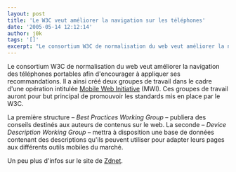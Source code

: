 ```yaml
---
layout: post
title: 'Le W3C veut améliorer la navigation sur les téléphones'
date: '2005-05-14 12:12:14'
author: j0k
tags: '[]'
excerpt: "Le consortium W3C de normalisation du web veut améliorer la navigation des téléphones portables afin d'encourager à appliquer ses recommandations.     \nIl a ainsi créé deux groupes de travail dans le cadre d'une opération intitulée [Mobile Web Initiative](http://www.w3.org/2005/MWI/) (MWI). Ces groupes de travail auront pour but principal de promouvoir les      …"
---
```


Le consortium W3C de normalisation du web veut améliorer la navigation des téléphones portables afin d'encourager à appliquer ses recommandations.
Il a ainsi créé deux groupes de travail dans le cadre d'une opération intitulée [Mobile Web Initiative](http://www.w3.org/2005/MWI/) (MWI). Ces groupes de travail auront pour but principal de promouvoir les standards mis en place par le W3C.

La première structure – *Best Practices Working Group* – publiera des conseils destinés aux auteurs de contenus sur le web. La seconde – *Device Description Working Group* – mettra à disposition une base de données contenant des descriptions qu'ils peuvent utiliser pour adapter leurs pages aux différents outils mobiles du marché.

Un peu plus d'infos sur le site de [Zdnet](http://rss.zdnet.fr/actualites/internet/0,39020774,39223710,00.htm?xtor=1).
